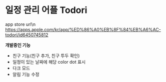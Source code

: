 # 일정 관리 어플 Todori

app store url\n
https://apps.apple.com/kr/app/%ED%86%A0%EB%8F%84%EB%A6%AC-todori/id6450745812

**개발중인 기능**
- 친구 기능(친구 추가, 친구 투두 확인)
- 일정이 있는 날짜에 해당 color dot 표시
- 다크 모드
- 알림 기능 수정
